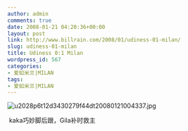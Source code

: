 ```yaml
---
author: admin
comments: true
date: 2008-01-21 04:20:36+00:00
layout: post
link: http://www.billrain.com/2008/01/udiness-01-milan/
slug: udiness-01-milan
title: Udiness 0:1 Milan
wordpress_id: 567
categories:
- 爱如米兰|MILAN
tags:
- 爱如米兰|MILAN
---
```


![u2028p6t12d3430279f44dt20080121004337.jpg](http://www.billrain.com/wp-content/uploads/2008/01/u2028p6t12d3430279f44dt20080121004337.jpg)




 kaka巧妙脚后跟，Gila补时救主
